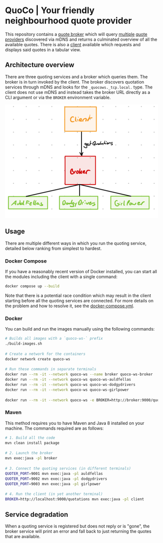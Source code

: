 # QuoCo | Your friendly neighbourhood quote provider

This repository contains a [quote broker](./broker/) which will query [multiple](./auldfellas/) [quote](./dodgydrivers/) [providers](./girlpower/) discovered via mDNS
and returns a culminated overview of all the available quotes. There is also a [client](./client/) available which requests and displays said quotes in a tabular view.

## Architecture overview

There are three quoting services and a broker which queries them. The broker is in turn invoked by the client. The broker discovers quotation services through mDNS and looks for the `_quocows._tcp.local.` type. The client does not use mDNS and instead takes the broker URL directly as a CLI argument or via the `BROKER` environment variable.

![Architecture overview](./architecture.jpeg)

## Usage

There are multiple different ways in which you run the quoting service, detailed below ranking from simplest to hardest.

### Docker Compose

If you have a reasonably recent version of Docker installed, you can start all the modules including the client with a single command:

```bash
docker compose up --build
```

Note that there is a potential race condition which may result in the client starting before all the quoting services are connected. For more details on the problem and how to resolve it, see the [docker-compose.yml](./docker-compose.yml).

### Docker

You can build and run the images manually using the following commands:

```bash
# Builds all images with a `quoco-ws-` prefix
./build-images.sh

# Create a network for the containers
docker network create quoco-ws

# Run these commands in separate terminals
docker run --rm -it --network quoco-ws --name broker quoco-ws-broker
docker run --rm -it --network quoco-ws quoco-ws-auldfellas
docker run --rm -it --network quoco-ws quoco-ws-dodgydrivers
docker run --rm -it --network quoco-ws quoco-ws-girlpower

docker run --rm -it --network quoco-ws -e BROKER=http://broker:9000/quotations quoco-ws-client
```

### Maven

This method requires you to have Maven and Java 8 installed on your machine. The commands required are as follows:

```bash
# 1. Build all the code
mvn clean install package

# 2. Launch the broker
mvn exec:java -pl broker

# 3. Connect the quoting services (in different terminals)
QUOTER_PORT=9001 mvn exec:java -pl auldfellas
QUOTER_PORT=9002 mvn exec:java -pl dodgydrivers
QUOTER_PORT=9003 mvn exec:java -pl girlpower

# 4. Run the client (in yet another terminal)
BROKER=http://localhost:9000/quotations mvn exec:java -pl client
```

## Service degradation

When a quoting service is registered but does not reply or is "gone", the broker service will print an error and fall back to just returning the quotes that are available.
